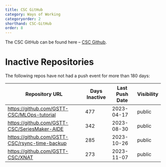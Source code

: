 ```yaml
---
title: CSC GitHub
category: Ways of Working
categoryorder: 2
shorthand: CSC-GitHub
order: 8
---
```


The CSC GitHub can be found here – <a href="https://github.com/GSTT-CSC/">CSC Github</a>.

# Inactive Repositories

The following repos have not had a push event for more than 180 days:

| Repository URL | Days Inactive | Last Push Date | Visibility |
| --- | --- | --- | --- |
| https://github.com/GSTT-CSC/MLOps-tutorial | 477 | 2023-04-17 | public |
| https://github.com/GSTT-CSC/SeriesMaker-AIDE | 342 | 2023-08-30 | public |
| https://github.com/GSTT-CSC/rsync-time-backup | 285 | 2023-10-26 | public |
| https://github.com/GSTT-CSC/XNAT | 273 | 2023-11-07 | public |
